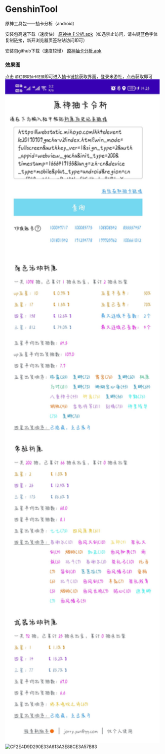 # GenshinTool
原神工具包——抽卡分析（android）

安装包高速下载（速度快） [原神抽卡分析.apk](https://files.cnblogs.com/files/blogs/682374/genshinTool_1.5.1.apk?t=1666283328)（如遇禁止访问，请右键蓝色字体复制链接，新开浏览器页签粘贴访问即可）

安装包github下载（速度较慢） [原神抽卡分析.apk](https://github.com/jorry-yun/GenshinTool/raw/master/%E5%AE%89%E8%A3%85%E5%8C%85/genshinTool_1.5.1.apk)
### 效果图
点击 `前往获取抽卡链接`即可进入抽卡链接获取界面，登录米游社，点击获取即可
<img src="https://github.com/jorry-yun/GenshinTool/blob/master/%E7%B4%A0%E6%9D%90/Screenshot.jpg" width=500/>
![CF2E4D9D290E33A613A3E88CE3A57B83](https://user-images.githubusercontent.com/50192851/197007978-68b4b511-2596-4974-9971-8ced2ea335e2.jpg)
